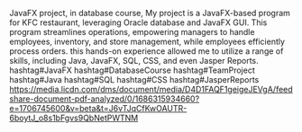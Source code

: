 JavaFX project, in database course,
My project is a JavaFX-based program for KFC restaurant, leveraging Oracle database and JavaFX GUI. This program streamlines operations, empowering managers to handle employees, inventory, and store management, while employees efficiently process orders.
this hands-on experience allowed me to utilize a range of skills, including Java, JavaFX, SQL, CSS, and even Jasper Reports. hashtag#JavaFX hashtag#DatabaseCourse hashtag#TeamProject hashtag#Java hashtag#SQL hashtag#CSS hashtag#JasperReports
https://media.licdn.com/dms/document/media/D4D1FAQF1geigeJEVgA/feedshare-document-pdf-analyzed/0/1686315934660?e=1706745600&v=beta&t=J6vTJqCfKwOAUTR-6boytJ_o8s1bFgvs9QbNetPWTNM
